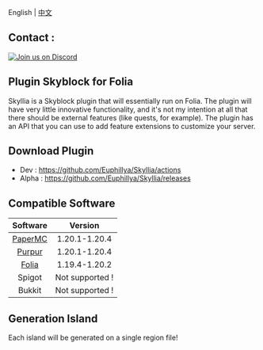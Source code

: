 English | [中文](./readme_zh.md)

## Contact :

[![Join us on Discord](https://discord.com/api/guilds/1196471429936463943/widget.png?style=banner2)](https://discord.gg/uUJQEB7XNN)

## Plugin Skyblock for Folia

Skyllia is a Skyblock plugin that will essentially run on Folia.
The plugin will have very little innovative functionality, and it's not my intention at all that there should be
external features (like quests, for example).
The plugin has an API that you can use to add feature extensions to customize your server.

## Download Plugin

- Dev : https://github.com/Euphillya/Skyllia/actions
- Alpha : https://github.com/Euphillya/Skyllia/releases

## Compatible Software

|                    Software                     |     Version      |
|:-----------------------------------------------:|:----------------:|
|  [PaperMC](https://papermc.io/downloads/paper)  |  1.20.1-1.20.4   |
|         [Purpur](https://purpurmc.org)          |  1.20.1-1.20.4   |
|   [Folia](https://papermc.io/software/folia)    |  1.19.4-1.20.2   |
|                     Spigot                      | Not supported !  |
|                     Bukkit                      | Not supported !  |

## Generation Island

Each island will be generated on a single region file!
